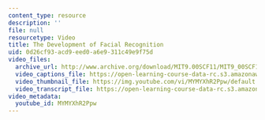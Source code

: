 ```yaml
---
content_type: resource
description: ''
file: null
resourcetype: Video
title: The Development of Facial Recognition
uid: 0d26cf93-acd9-eed0-a6e9-311c49e9f75d
video_files:
  archive_url: http://www.archive.org/download/MIT9.00SCF11/MIT9_00SCF11_lec06_300k.mp4
  video_captions_file: https://open-learning-course-data-rc.s3.amazonaws.com/9-00sc-introduction-to-psychology-fall-2011/944199631e3e594cba2b2814be0a2741_MYMYXhR2Ppw.vtt
  video_thumbnail_file: https://img.youtube.com/vi/MYMYXhR2Ppw/default.jpg
  video_transcript_file: https://open-learning-course-data-rc.s3.amazonaws.com/9-00sc-introduction-to-psychology-fall-2011/1a67387a4ffc1c3d6b373ca2df5d9c9d_MYMYXhR2Ppw.pdf
video_metadata:
  youtube_id: MYMYXhR2Ppw
---
```

